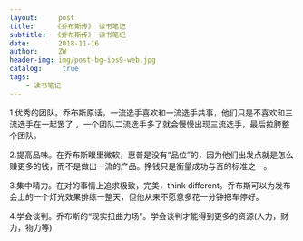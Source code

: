 ```yaml
---
layout:     post
title:     《乔布斯传》 读书笔记
subtitle:  《乔布斯传》 读书笔记
date:       2018-11-16
author:     ZW
header-img: img/post-bg-ios9-web.jpg
catalog: 	 true
tags:
    - 读书笔记
---
```


1.优秀的团队。乔布斯原话，一流选手喜欢和一流选手共事，他们只是不喜欢和三流选手在一起罢了 ，一个团队二流选手多了就会慢慢出现三流选手，最后拉胯整个团队。

2.提高品味。在乔布斯眼里微软，惠普是没有“品位”的，因为他们出发点就是怎么赚更多的钱，而不是做出一流的产品。挣钱只是衡量成功与否的标准之一。

3.集中精力。在对的事情上追求极致，完美，think different。乔布斯可以为发布会上的一个灯光效果排练一整天，但他从来不愿意多花一分钟把车停好。

4.学会谈判。乔布斯的“现实扭曲力场”。学会谈判才能得到更多的资源(人力，财力，物力等)



